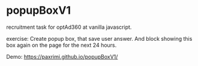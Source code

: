 # popupBoxV1

recruitment task for optAd360 at vanilla javascript.

exercise: Create popup box, that save user answer. And block showing this box again on the page for the next 24 hours.

Demo: https://paxrimi.github.io/popupBoxV1/
